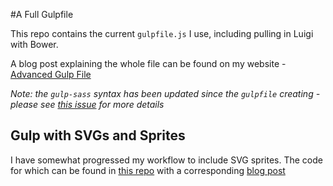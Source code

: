 #A Full Gulpfile

This repo contains the current `gulpfile.js` I use, including pulling in Luigi with Bower.

A blog post explaining the whole file can be found on my website - [Advanced Gulp File](http://www.mikestreety.co.uk/blog/an-advanced-gulpjs-file)

_Note: the `gulp-sass` syntax has been updated since the `gulpfile` creating - please see [this issue](https://github.com/mikestreety/gulp/issues/5) for more details_

## Gulp with SVGs and Sprites

I have somewhat progressed my workflow to include SVG sprites. The code for which can be found in [this repo](https://github.com/liquidlight/sass-gulp-svg-sprite) with a corresponding [blog post](https://www.liquidlight.co.uk/blog/article/creating-svg-sprites-using-gulp-and-sass/)
